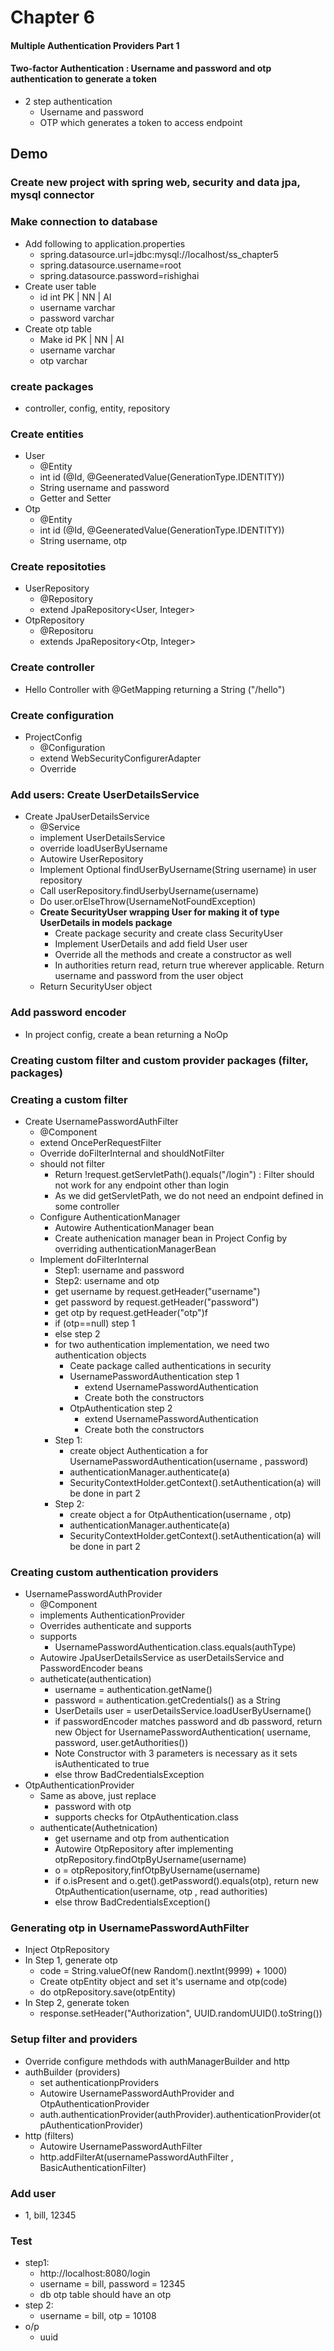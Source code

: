 # Chapter 6

#### Multiple Authentication Providers Part 1

#### Two-factor Authentication : Username and password and otp authentication to generate a token

- 2 step authentication
    - Username and password
    - OTP which generates a token to access endpoint

## Demo

### Create new project with spring web, security and data jpa, mysql connector

### Make connection to database

- Add following to application.properties
    - spring.datasource.url=jdbc:mysql://localhost/ss_chapter5
    - spring.datasource.username=root
    - spring.datasource.password=rishighai
- Create user table
    - id int PK | NN | AI
    - username varchar
    - password varchar
- Create otp table
    - Make id PK | NN | AI
    - username varchar
    - otp varchar

### create packages

- controller, config, entity, repository

### Create entities

- User
    - @Entity
    - int id (@Id, @GeeneratedValue(GenerationType.IDENTITY))
    - String username and password
    - Getter and Setter
- Otp
    - @Entity
    - int id (@Id, @GeeneratedValue(GenerationType.IDENTITY))
    - String username, otp

### Create repositoties

- UserRepository
    - @Repository
    - extend JpaRepository<User, Integer>
- OtpRepository
    - @Repositoru
    - extends JpaRepository<Otp, Integer>

### Create controller

- Hello Controller with @GetMapping returning a String ("/hello")

### Create configuration

- ProjectConfig
    - @Configuration
    - extend WebSecurityConfigurerAdapter
    - Override

### Add users: Create UserDetailsService

- Create JpaUserDetailsService
    - @Service
    - implement UserDetailsService
    - override loadUserByUsername
    - Autowire UserRepository
    - Implement Optional<User> findUserByUsername(String username) in user repository
    - Call userRepository.findUserbyUsername(username)
    - Do user.orElseThrow(UsernameNotFoundException)
    - <b>Create SecurityUser wrapping User for making it of type UserDetails in models package</b>
        - Create package security and create class SecurityUser
        - Implement UserDetails and add field User user
        - Override all the methods and create a constructor as well
        - In authorities return read, return true wherever applicable. Return username and password from the user object
    - Return SecurityUser object

### Add password encoder

- In project config, create a bean returning a NoOp

### Creating custom filter and custom provider packages (filter, packages)

### Creating a custom filter

- Create UsernamePasswordAuthFilter
    - @Component
    - extend OncePerRequestFilter
    - Override doFilterInternal and shouldNotFilter
    - should not filter
        - Return !request.getServletPath().equals("/login") : Filter should not work for any endpoint other than login
        - As we did getServletPath, we do not need an endpoint defined in some controller
    - Configure AuthenticationManager
        - Autowire AuthenticationManager bean
        - Create authenication manager bean in Project Config by overriding authenticationManagerBean
    - Implement doFilterInternal
        - Step1: username and password
        - Step2: username and otp
        - get username by request.getHeader("username")
        - get password by request.getHeader("password")
        - get otp by request.getHeader("otp")f
        - if (otp==null) step 1
        - else step 2
        - for two authentication implementation, we need two authentication objects
            - Ceate package called authentications in security
            - UsernamePasswordAuthentication step 1
                - extend UsernamePasswordAuthentication
                - Create both the constructors
            - OtpAuthentication step 2
                - extend UsernamePasswordAuthentication
                - Create both the constructors
        - Step 1:
            - create object Authentication a for UsernamePasswordAuthentication(username , password)
            - authenticationManager.authenticate(a)
            - SecurityContextHolder.getContext().setAuthentication(a) will be done in part 2
        - Step 2:
            - create object a for OtpAuthentication(username , otp)
            - authenticationManager.authenticate(a)
            - SecurityContextHolder.getContext().setAuthentication(a) will be done in part 2

### Creating custom authentication providers

- UsernamePasswordAuthProvider
    - @Component
    - implements AuthenticationProvider
    - Overrides authenticate and supports
    - supports
        - UsernamePasswordAuthentication.class.equals(authType)
    - Autowire JpaUserDetailsService as userDetailsService and PasswordEncoder beans
    - autheticate(authentication)
        - username = authentication.getName()
        - password = authentication.getCredentials() as a String
        - UserDetails user = userDetailsService.loadUserByUsername()
        - if passwordEncoder matches password and db password, return new Object for UsernamePasswordAuthentication(
          username, password, user.getAuthorities())
        - Note Constructor with 3 parameters is necessary as it sets isAuthenticated to true
        - else throw BadCredentialsException
- OtpAuthenticationProvider
    - Same as above, just replace
        - password with otp
        - supports checks for OtpAuthentication.class
    - authenticate(Authetnication)
        - get username and otp from authentication
        - Autowire OtpRepository after implementing otpRepository.findOtpByUsername(username)
        - o = otpRepository,finfOtpByUsername(username)
        - if o.isPresent and o.get().getPassword().equals(otp), return new OtpAuthentication(username, otp , read
          authorities)
        - else throw BadCredentialsException()

### Generating otp in UsernamePasswordAuthFilter

- Inject OtpRepository
- In Step 1, generate otp
    - code = String.valueOf(new Random().nextInt(9999) + 1000)
    - Create otpEntity object and set it's username and otp(code)
    - do otpRepository.save(otpEntity)
- In Step 2, generate token
    - response.setHeader("Authorization", UUID.randomUUID().toString())

### Setup filter and providers

- Override configure methdods with authManagerBuilder and http
- authBuilder (providers)
    - set authenticationpProviders
    - Autowire UsernamePasswordAuthProvider and OtpAuthenticationProvider
    - auth.authenticationProvider(authProvider).authenticationProvider(otpAuthenticationProvider)
- http (filters)
    - Autowire UsernamePasswordAuthFilter
    - http.addFilterAt(usernamePasswordAuthFilter , BasicAuthenticationFilter)

### Add user

- 1, bill, 12345

### Test

- step1:
    - http://localhost:8080/login
    - username = bill, password = 12345
    - db otp table should have an otp
- step 2:
    - username = bill, otp = 10108
- o/p
    - uuid